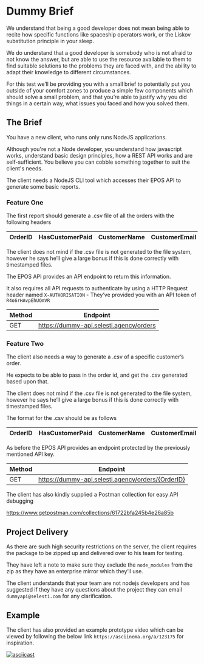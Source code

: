 # Dummy Brief

We understand that being a good developer does not mean being able to recite how specific functions like spaceship operators work, or the Liskov substitution principle in your sleep.

We do understand that a good developer is somebody who is not afraid to not know the answer, but are able to use the resource available to them to find suitable solutions to the problems they are faced with, and the ability to adapt their knowledge to different circumstances.

For this test we’ll be providing you with a small brief to potentially put you outside of your comfort zones to produce a simple few components which should solve a small problem, and that you’re able to justify why you did things in a certain way, what issues you faced and how you solved them.

## The Brief

You have a new client, who runs only runs NodeJS applications.

Although you're not a Node developer, you understand how javascript works, understand basic design principles, how a REST API works and are self-sufficient. You believe you can cobble something together to suit the client's needs.

The client needs a NodeJS CLI tool which accesses their EPOS API to generate some basic reports.

### Feature One

The first report should generate a .csv file of all the orders with the following headers

OrderID | HasCustomerPaid | CustomerName | CustomerEmail
------- | --------------- | ------------ | ------------- 

The client does not mind if the .csv file is not generated to the file system, however he says he’ll give a large bonus if this is done correctly with timestamped files.

The EPOS API provides an API endpoint to return this information.

It also requires all API requests to authenticate by using a HTTP Request header named `X-AUTHORISATION` - They’ve provided you with an API token of `R4o6rHAvpEhUOmVR`

Method | Endpoint
-------| -------
GET    | https://dummy-api.selesti.agency/orders


### Feature Two

The client also needs a way to generate a .csv of a specific customer’s order.

He expects to be able to pass in the order id, and get the .csv generated based upon that.

The client does not mind if the .csv file is not generated to the file system, however he says he’ll give a large bonus if this is done correctly with timestamped files.

The format for the .csv should be as follows

OrderID | HasCustomerPaid | CustomerName | CustomerEmail | NumberOfItemsPurchased | TotalOrderPriceInPounds |
------- | --------------- | ------------ | ------------- | ---------------------- | ----------------------- |

As before the EPOS API provides an endpoint protected by the previously mentioned API key.

Method | Endpoint
-------| -------
GET    | https://dummy-api.selesti.agency/orders/{OrderID}


The client has also kindly supplied a Postman collection for easy API debugging

https://www.getpostman.com/collections/61722bfa245b4e26a85b

## Project Delivery

As there are such high security restrictions on the server, the client requires the package to be zipped up and delivered over to his team for testing.

They have left a note to make sure they exclude the `node_modules` from the zip as they have an enterprise mirror which they’ll use.

The client understands that your team are not nodejs developers and has suggested if they have any questions about the project they can email `dummyapi@selesti.com` for any clarification.


## Example

The client has also provided an example prototype video which can be viewed by following the below link `https://asciinema.org/a/123175` for inspiration.

[![asciicast](https://asciinema.org/a/123175.png)](https://asciinema.org/a/123175)
